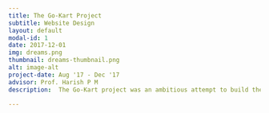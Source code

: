 ```yaml
---
title: The Go-Kart Project
subtitle: Website Design
layout: default
modal-id: 1
date: 2017-12-01
img: dreams.png
thumbnail: dreams-thumbnail.png
alt: image-alt
project-date: Aug '17 - Dec '17
advisor: Prof. Harish P M
description:  The Go-Kart project was an ambitious attempt to build the very first in-house go-kart at IIT Gandhinagar. As fresh sophomores, I along with a few of my friends decided to take on this project as a way to get hands-on experience of building something from scratch.</p><p align="justify">Initially we created a proposal documenting the rough design, a list of parts and an approximate budget of the entire car. After getting this proposal approved we started manufacturing the car. The first step was welding the frame which provided a base for mounting everything else. Then we worked simultaneously on the steering and power systems. I personally worked mainly on the power train and braking aspects of the vehicle. This involved selecting the engine, transmitting the power from the engine to the wheels through the transmission and designing and assembly of the braking system. Majority of the components were made in house while some such as the engine, were purchased and assembled. Once completed we moved on to the braking system and finishing the car.</p><p align="justify"> It was a joy to see the car first roll under its own power. Then we began testing it thoroughly. During testing, however, the real axle broke off unable to sustain the weight of the car with the rider. While heartbreaking, we did not give up hope and worked hard to replace the rear axle with a solid one much stronger than the previous one.</p><p align="justify"> With some finishing touches the go-kart was finally complete. The car was showcased in the campus and was a success.

---
```

